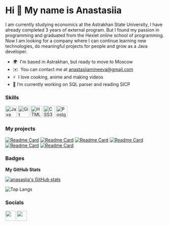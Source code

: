 Hi 👋 My name is Anastasiia
===========================

I am currently studying economics at the Astrakhan State University, I have already completed 3 years of external program. But I found my passion in programming and graduated from the Hexlet online school of programming. Now I am looking for a company where I can continue learning new technologies, do meaningful projects for people and grow as a Java developer.

*   🌍  I'm based in Astrakhan, but ready to move to Moscow
*   ✉️  You can contact me at [anastasiiamineeva@gmail.com](mailto:anastasiiamineeva@gmail.com)
*   ⚡  I love cooking, anime and making videos
*   🔭 I’m currently working on SQL parser and reading SICP

### Skills

<p align="left">
<a href="https://www.oracle.com/java/" target="_blank" rel="noreferrer"><img src="https://raw.githubusercontent.com/danielcranney/readme-generator/main/public/icons/skills/java-colored.svg" width="36" height="36" alt="Java" /></a>
<a href="https://git-scm.com/" target="_blank" rel="noreferrer"><img src="https://raw.githubusercontent.com/danielcranney/readme-generator/main/public/icons/skills/git-colored.svg" width="36" height="36" alt="Git" /></a>
<a href="https://developer.mozilla.org/en-US/docs/Glossary/HTML5" target="_blank" rel="noreferrer"><img src="https://raw.githubusercontent.com/danielcranney/readme-generator/main/public/icons/skills/html5-colored.svg" width="36" height="36" alt="HTML5" /></a>
<a href="https://www.w3.org/TR/CSS/#css" target="_blank" rel="noreferrer"><img src="https://raw.githubusercontent.com/danielcranney/readme-generator/main/public/icons/skills/css3-colored.svg" width="36" height="36" alt="CSS3" /></a>
<a href="https://www.postgresql.org/" target="_blank" rel="noreferrer"><img src="https://raw.githubusercontent.com/danielcranney/readme-generator/main/public/icons/skills/postgresql-colored.svg" width="36" height="36" alt="PostgreSQL" /></a>
</p>

### My projects

[![Readme Card](https://github-readme-stats.vercel.app/api/pin/?username=anasasiia&repo=brain-games&theme=dark&bg_color=00000000&)](https://github.com/anasasiia/brain-games)
[![Readme Card](https://github-readme-stats.vercel.app/api/pin/?username=anasasiia&repo=java-project-71&theme=dark&bg_color=00000000&)](https://github.com/anasasiia/java-project-71)
[![Readme Card](https://github-readme-stats.vercel.app/api/pin/?username=anasasiia&repo=java-project-72&theme=dark&bg_color=00000000&)](https://github.com/anasasiia/java-project-72)
[![Readme Card](https://github-readme-stats.vercel.app/api/pin/?username=anasasiia&repo=java-project-73&theme=dark&bg_color=00000000&)](https://github.com/anasasiia/java-project-73)
[![Readme Card](https://github-readme-stats.vercel.app/api/pin/?username=anasasiia&repo=java-project-78&theme=dark&bg_color=00000000&)](https://github.com/anasasiia/java-project-78)
[![Readme Card](https://github-readme-stats.vercel.app/api/pin/?username=anasasiia&repo=sql-parser&theme=dark&bg_color=00000000&)](https://github.com/anasasiia/sql-parser)

### Badges

<b>My GitHub Stats</b>

[![anasasiia's GitHub stats](https://github-readme-stats.vercel.app/api?username=anasasiia&theme=dark)](https://github.com/anasasiia/github-readme-stats)

![Top Langs](https://github-readme-stats.vercel.app/api/top-langs/?username=anasasiia&&theme=dark&bg_color=00000000&)

### Socials

<p align="left"> <a href="https://www.github.com/anasasiia" target="_blank" rel="noreferrer"><img src="https://raw.githubusercontent.com/danielcranney/readme-generator/main/public/icons/socials/github-dark.svg" width="32" height="32" /></a> <a href="https://www.linkedin.com/in/anastasiia-mineeva" target="_blank" rel="noreferrer"><img src="https://raw.githubusercontent.com/danielcranney/readme-generator/main/public/icons/socials/linkedin.svg" width="32" height="32" /></a></p>
